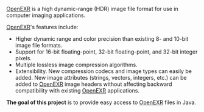 [OpenEXR](http://www.openexr.org) is a high dynamic-range (HDR) image file format for use in computer imaging applications.

[OpenEXR](http://www.openexr.org)'s features include:
  * Higher dynamic range and color precision than existing 8- and 10-bit image file formats.
  * Support for 16-bit floating-point, 32-bit floating-point, and 32-bit integer pixels.
  * Multiple lossless image compression algorithms.
  * Extensibility. New compression codecs and image types can easily be added. New image attributes (strings, vectors, integers, etc.) can be added to [OpenEXR](http://www.openexr.org) image headers without affecting backward compatibility with existing [OpenEXR](http://www.openexr.org) applications.

**The goal of this project** is to provide easy access to [OpenEXR](http://www.openexr.org) files in Java.